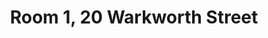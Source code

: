 ---
basin: 'Yes'
cudn: false
floor: Basement
grade: 3
images: []
living_room: 'No'
location: Warkworth
name: '1'
network: Wireless Only
title: Room 1,  20 Warkworth Street
---